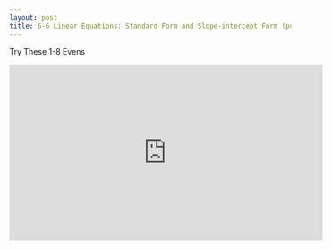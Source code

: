 ```yaml
---
layout: post
title: 6-6 Linear Equations: Standard Form and Slope-intercept Form (purple)
---
```

Try These 1-8 Evens
<iframe width="560" height="315" src="https://www.youtube.com/embed/nu_VKJc3Mys" frameborder="0" allowfullscreen></iframe>
